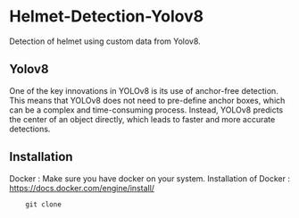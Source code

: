 # Helmet-Detection-Yolov8
Detection of helmet using custom data from Yolov8.

## Yolov8
One of the key innovations in YOLOv8 is its use of anchor-free detection. This means that YOLOv8 does not need to pre-define anchor boxes, which can be a complex and time-consuming process. Instead, YOLOv8 predicts the center of an object directly, which leads to faster and more accurate detections.

## Installation
Docker : Make sure you have docker on your system.
Installation of Docker : https://docs.docker.com/engine/install/

```
    git clone 

```

